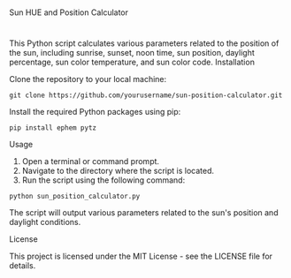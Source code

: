 #
Sun HUE and Position Calculator
#

This Python script calculates various parameters related to the position of the sun, including sunrise, sunset, noon time, sun position, daylight percentage, sun color temperature, and sun color code.
Installation

Clone the repository to your local machine:
```
git clone https://github.com/yourusername/sun-position-calculator.git
```
Install the required Python packages using pip:
```
pip install ephem pytz
```
Usage

1. Open a terminal or command prompt.
2. Navigate to the directory where the script is located.
3. Run the script using the following command:
```
python sun_position_calculator.py
```
The script will output various parameters related to the sun's position and daylight conditions.

License

This project is licensed under the MIT License - see the LICENSE file for details.
